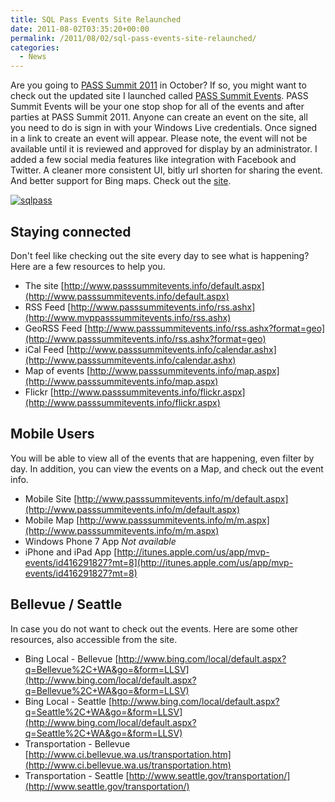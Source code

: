 ```yaml
---
title: SQL Pass Events Site Relaunched
date: 2011-08-02T03:35:20+00:00
permalink: /2011/08/02/sql-pass-events-site-relaunched/
categories:
  - News
---
```

Are you going to [PASS Summit 2011](http://www.sqlpass.org/summit/2011/) in October? If so, you might want to check out the updated site I launched called [PASS Summit Events](http://passsummitevents.info). PASS Summit Events will be your one stop shop for all of the events and after parties at PASS Summit 2011. Anyone can create an event on the site, all you need to do is sign in with your Windows Live credentials. Once signed in a link to create an event will appear. Please note, the event will not be available until it is reviewed and approved for display by an administrator. I added a few social media features like integration with Facebook and Twitter. A cleaner more consistent UI, bitly url shorten for sharing the event. And better support for Bing maps. Check out the [site](http://passsummitevents.info).

[![sqlpass](/assets/images/posts/sqlpass_thumb.png "sqlpass")](/assets/images/posts/sqlpass.png)

## Staying connected

Don't feel like checking out the site every day to see what is happening? Here are a few resources to help you. 

* The site [http://www.passsummitevents.info/default.aspx](http://www.passsummitevents.info/default.aspx)
* RSS Feed [http://www.passsummitevents.info/rss.ashx](http://www.mvppasssummitevents.info/rss.ashx)
* GeoRSS Feed [http://www.passsummitevents.info/rss.ashx?format=geo](http://www.passsummitevents.info/rss.ashx?format=geo)
* iCal Feed [http://www.passsummitevents.info/calendar.ashx](http://www.passsummitevents.info/calendar.ashx)
* Map of events [http://www.passsummitevents.info/map.aspx](http://www.passsummitevents.info/map.aspx)
* Flickr [http://www.passsummitevents.info/flickr.aspx](http://www.passsummitevents.info/flickr.aspx)

## Mobile Users

You will be able to view all of the events that are happening, even filter by day. In addition, you can view the events on a Map, and check out the event info.

* Mobile Site [http://www.passsummitevents.info/m/default.aspx](http://www.passsummitevents.info/m/default.aspx)
* Mobile Map [http://www.passsummitevents.info/m/m.aspx](http://www.passsummitevents.info/m/m.aspx)
* Windows Phone 7 App _Not available_
* iPhone and iPad App [http://itunes.apple.com/us/app/mvp-events/id416291827?mt=8](http://itunes.apple.com/us/app/mvp-events/id416291827?mt=8)

## Bellevue / Seattle

In case you do not want to check out the events. Here are some other resources, also accessible from the site.

* Bing Local - Bellevue [http://www.bing.com/local/default.aspx?q=Bellevue%2C+WA&go=&form=LLSV](http://www.bing.com/local/default.aspx?q=Bellevue%2C+WA&go=&form=LLSV) 
* Bing Local - Seattle [http://www.bing.com/local/default.aspx?q=Seattle%2C+WA&go=&form=LLSV](http://www.bing.com/local/default.aspx?q=Seattle%2C+WA&go=&form=LLSV) 
* Transportation - Bellevue [http://www.ci.bellevue.wa.us/transportation.htm](http://www.ci.bellevue.wa.us/transportation.htm)
* Transportation - Seattle [http://www.seattle.gov/transportation/](http://www.seattle.gov/transportation/)